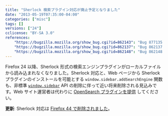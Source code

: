 ```yaml
---
title: "Sherlock 検索プラグイン対応が廃止予定となりました"
date: "2013-05-19T07:35:00-04:00"
categories: ["misc"]
tags: []
versions: ["24"]
cclicense: "BY-SA 3.0"
references:
    "https://bugzilla.mozilla.org/show_bug.cgi?id=862143": "Bug 877135 – stop loading Sherlock files from disk"
    "https://bugzilla.mozilla.org/show_bug.cgi?id=862137": "Bug 862137 – stop supporting Sherlock search engines"
    "https://bugzilla.mozilla.org/show_bug.cgi?id=862148": "Bug 862148 – stop supporting installation of Sherlock plugins from the web"
---
```

Firefox 24 以降、Sherlock 形式の検索エンジンプラグインがローカルファイルから読み込まれなくなりました。Sherlock 対応と、Web ページから Sherlock プラグインのインストールを可能とする `window.sidebar.addSearchEngine` 関数も、非標準 [`window.sidebar`](https://developer.mozilla.org/ja/docs/Web/API/window.sidebar) API の削除に伴って近い将来削除される見込みです。Web サイト運営者は代わりに [OpenSearch プラグインを提供](https://developer.mozilla.org/ja/docs/Creating_OpenSearch_plugins_for_Firefox) してください。

**更新**: Sherlock 対応は [Firefox 44 で削除されました](https://www.fxsitecompat.com/ja/docs/2015/sherlock-search-plugin-is-no-longer-supported/)。
